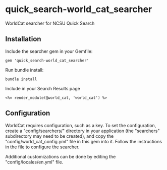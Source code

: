 # quick_search-world_cat_searcher

WorldCat searcher for NCSU Quick Search

## Installation

Include the searcher gem in your Gemfile:

```
gem 'quick_search-world_cat_searcher'
```

Run bundle install:

```
bundle install
```

Include in your Search Results page

```
<%= render_module(@world_cat, 'world_cat') %>
```

## Configuration

WorldCat requires configuration, such as a key. 
To set the configuration, create a "config/searchers/" directory in your 
application (the "searchers" subdirectory may need to be created), and copy 
the "config/world_cat_config.yml" file in this gem into it. Follow the 
instructions in the file to configure the searcher.

Additional customizations can be done by editing the "config/locales/en.yml" 
file.